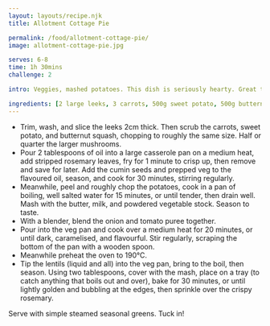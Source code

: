 ```yaml
---
layout: layouts/recipe.njk
title: Allotment Cottage Pie

permalink: /food/allotment-cottage-pie/
image: allotment-cottage-pie.jpg

serves: 6-8
time: 1h 30mins
challenge: 2

intro: Veggies, mashed potatoes. This dish is seriously hearty. Great to present as you can put the casserole dish in the middle of the table and just let everyone serve themselves.

ingredients: [2 large leeks, 3 carrots, 500g sweet potato, 500g butternut squash or pumpkin, 200 - 400g mixed wild or chestnut mushrooms, olive oil, 3 sprigs of fresh rosemary, 1 teaspoon cumin seeds, 2kg potatoes, 40g unsalted butter, 1 splash of oat milk, 2 teaspoons of powdered vegetable stock, 1 onion, 3 tablespoons tomato purée, 400g tin of green lentils]
---
```

- Trim, wash, and slice the leeks 2cm thick. Then scrub the carrots, sweet potato, and butternut squash, chopping to roughly the same size. Half or quarter the larger mushrooms.
- Pour 2 tablespoons of oil into a large casserole pan on a medium heat, add stripped rosemary leaves, fry for 1 minute to crisp up, then remove and save for later. Add the cumin seeds and prepped veg to the flavoured oil, season, and cook for 30 minutes, stirring regularly.
- Meanwhile, peel and roughly chop the potatoes, cook in a pan of boiling, well salted water for 15 minutes, or until tender, then drain well. Mash with the butter, milk, and powdered vegetable stock. Season to taste.
- With a blender, blend the onion and tomato puree together.
- Pour into the veg pan and cook over a medium heat for 20 minutes, or until dark, caramelised, and flavourful. Stir regularly, scraping the bottom of the pan with a wooden spoon.
- Meanwhile preheat the oven to 190°C⁣.
- Tip the lentils (liquid and all) into the veg pan, bring to the boil, then season. Using two tablespoons, cover with the mash, place on a tray (to catch anything that boils out and over), bake for 30 minutes, or until lightly golden and bubbling at the edges, then sprinkle over the crispy rosemary.

Serve with simple steamed seasonal greens. Tuck in!
